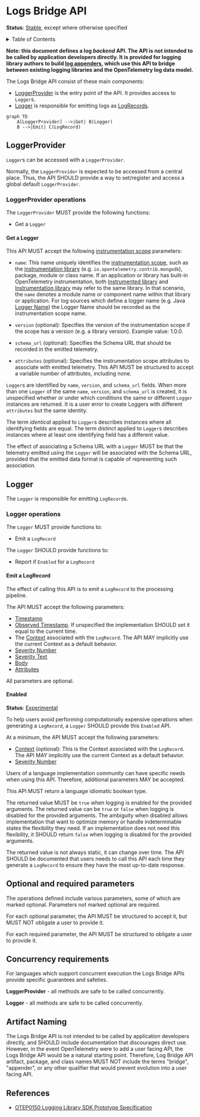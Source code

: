 # Logs Bridge API

**Status**: [Stable](../document-status.md), except where otherwise specified

<details>
<summary>Table of Contents</summary>

<!-- Re-generate TOC with `markdown-toc --no-first-h1 -i` -->

<!-- toc -->

- [LoggerProvider](#loggerprovider)
  * [LoggerProvider operations](#loggerprovider-operations)
    + [Get a Logger](#get-a-logger)
- [Logger](#logger)
  * [Logger operations](#logger-operations)
    + [Emit a LogRecord](#emit-a-logrecord)
    + [Enabled](#enabled)
- [Optional and required parameters](#optional-and-required-parameters)
- [Concurrency requirements](#concurrency-requirements)
- [Artifact Naming](#artifact-naming)
- [References](#references)

<!-- tocstop -->

</details>

<b>Note: this document defines a log *backend* API. The API is not intended
to be called by application developers directly. It is provided for logging
library authors to build
[log appenders](./supplementary-guidelines.md#how-to-create-a-log4j-log-appender),
which use this API to bridge between existing logging libraries and the
OpenTelemetry log data model.</b>

The Logs Bridge API consist of these main components:

* [LoggerProvider](#loggerprovider) is the entry point of the API. It provides access to `Logger`s.
* [Logger](#logger) is responsible for emitting logs as
  [LogRecords](./data-model.md#log-and-event-record-definition).

```mermaid
graph TD
    A[LoggerProvider] -->|Get| B(Logger)
    B -->|Emit| C(LogRecord)
```

## LoggerProvider

`Logger`s can be accessed with a `LoggerProvider`.

Normally, the `LoggerProvider` is expected to be accessed from a central place.
Thus, the API SHOULD provide a way to set/register and access a global default
`LoggerProvider`.

### LoggerProvider operations

The `LoggerProvider` MUST provide the following functions:

* Get a `Logger`

#### Get a Logger

This API MUST accept the following [instrumentation scope](data-model.md#field-instrumentationscope)
parameters:

* `name`: This name uniquely identifies the [instrumentation scope](../glossary.md#instrumentation-scope),
  such as the [instrumentation library](../glossary.md#instrumentation-library)
  (e.g. `io.opentelemetry.contrib.mongodb`), package, module or class name.
  If an application or library has built-in OpenTelemetry instrumentation, both
  [Instrumented library](../glossary.md#instrumented-library) and
  [Instrumentation library](../glossary.md#instrumentation-library) may refer to
  the same library. In that scenario, the `name` denotes a module name or component
  name within that library or application.
  For log sources which define a logger name (e.g. Java
  [Logger Name](https://docs.oracle.com/javase/7/docs/api/java/util/logging/Logger.html#getLogger(java.lang.String)))
  the Logger Name should be recorded as the instrumentation scope name.

* `version` (optional): Specifies the version of the instrumentation scope if
  the scope has a version (e.g. a library version). Example value: 1.0.0.

* `schema_url` (optional): Specifies the Schema URL that should be recorded in
  the emitted telemetry.

* `attributes` (optional): Specifies the instrumentation scope attributes to
  associate with emitted telemetry. This API MUST be structured to accept a
  variable number of attributes, including none.

`Logger`s are identified by `name`, `version`, and `schema_url` fields.  When more
than one `Logger` of the same `name`, `version`, and `schema_url` is created, it
is unspecified whether or under which conditions the same or different `Logger`
instances are returned. It is a user error to create Loggers with different
`attributes` but the same identity.

The term *identical* applied to `Logger`s describes instances where all
identifying fields are equal. The term *distinct* applied to `Logger`s describes
instances where at least one identifying field has a different value.

The effect of associating a Schema URL with a `Logger` MUST be that the telemetry
emitted using the `Logger` will be associated with the Schema URL, provided that
the emitted data format is capable of representing such association.

## Logger

The `Logger` is responsible for emitting `LogRecord`s.

### Logger operations

The `Logger` MUST provide functions to:

- Emit a `LogRecord`

The `Logger` SHOULD provide functions to:

- Report if `Enabled` for a `LogRecord`

#### Emit a LogRecord

The effect of calling this API is to emit a `LogRecord` to the processing pipeline.

The API MUST accept the following parameters:

- [Timestamp](./data-model.md#field-timestamp)
- [Observed Timestamp](./data-model.md#field-observedtimestamp). If unspecified the
  implementation SHOULD set it equal to the current time.
- The [Context](../context/README.md) associated with the `LogRecord`. The API
  MAY implicitly use the current Context as a default
  behavior.
- [Severity Number](./data-model.md#field-severitynumber)
- [Severity Text](./data-model.md#field-severitytext)
- [Body](./data-model.md#field-body)
- [Attributes](./data-model.md#field-attributes)

All parameters are optional.

#### Enabled

**Status**: [Experimental](../document-status.md)

To help users avoid performing computationally expensive operations when
generating a `LogRecord`, a `Logger` SHOULD provide this `Enabled` API.

At a minimum, the API MUST accept the following parameters:

- [Context](../context/README.md) (optional): This is the Context associated
  with the `LogRecord`. The API MAY implicitly use the current Context as a
  default behavior.
- [Severity Number](./data-model.md#field-severitynumber)

Users of a language implementation community can have specific needs when using
this API. Therefore, additional parameters MAY be accepted.

This API MUST return a language idiomatic boolean type.

The returned value MUST be `true` when logging is enabled for the provided
arguments. The returned value can be `true` or `false` when logging is disabled
for the provided arguments. The ambiguity when disabled allows implementation
that want to optimize memory or handle indeterminable states the flexibility
they need. If an implementation does not need this flexibility, it SHOULD
return `false` when logging is disabled for the provided arguments.

The returned value is not always static, it can change over time. The API
SHOULD be documented that users needs to call this API each time they generate
a `LogRecord` to ensure they have the most up-to-date response.

## Optional and required parameters

The operations defined include various parameters, some of which are marked
optional. Parameters not marked optional are required.

For each optional parameter, the API MUST be structured to accept it, but MUST
NOT obligate a user to provide it.

For each required parameter, the API MUST be structured to obligate a user to
provide it.

## Concurrency requirements

For languages which support concurrent execution the Logs Bridge APIs provide
specific guarantees and safeties.

**LoggerProvider** - all methods are safe to be called concurrently.

**Logger** - all methods are safe to be called concurrently.

## Artifact Naming

The Logs Bridge API is not intended to be called by application developers
directly, and SHOULD include documentation that discourages direct use. However,
in the event OpenTelemetry were to add a user facing API, the Logs Bridge API would
be a natural starting point. Therefore, Log Bridge API artifact, package, and class
names MUST NOT include the terms "bridge", "appender", or any other qualifier
that would prevent evolution into a user facing API.

## References

- [OTEP0150 Logging Library SDK Prototype Specification](https://github.com/open-telemetry/oteps/blob/main/text/logs/0150-logging-library-sdk.md)

